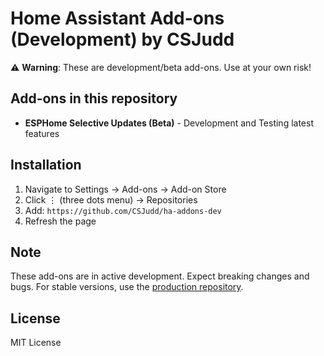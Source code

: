 # Home Assistant Add-ons (Development) by CSJudd

⚠️ **Warning**: These are development/beta add-ons. Use at your own risk!

## Add-ons in this repository

- **ESPHome Selective Updates (Beta)** - Development and Testing latest features

## Installation

1. Navigate to Settings → Add-ons → Add-on Store
2. Click ⋮ (three dots menu) → Repositories
3. Add: `https://github.com/CSJudd/ha-addons-dev`
4. Refresh the page

## Note

These add-ons are in active development. Expect breaking changes and bugs. For stable versions, use the [production repository](https://github.com/CSJudd/ha-addons).

## License

MIT License
